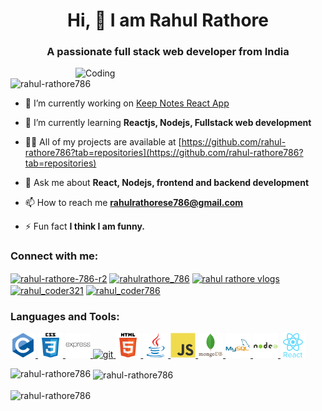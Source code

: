 <h1 align="center">Hi, 👋 I am Rahul Rathore</h1>
<h3 align="center">A passionate full stack web developer from India</h3>
<img align="right" alt="Coding" width="400" src="https://cdn.dribbble.com/users/1162077/screenshots/3848914/programmer.gif">

<p align="left"> <img src="https://komarev.com/ghpvc/?username=rahul-rathore786&label=Profile%20views&color=0e75b6&style=flat" alt="rahul-rathore786" /> </p>

- 🔭 I’m currently working on [Keep Notes React App](https://github.com/rahul-rathore786/keep-Notes-React-app)

- 🌱 I’m currently learning **Reactjs, Nodejs, Fullstack web development**

- 👨‍💻 All of my projects are available at [https://github.com/rahul-rathore786?tab=repositories](https://github.com/rahul-rathore786?tab=repositories)

- 💬 Ask me about **React, Nodejs, frontend and backend development**

- 📫 How to reach me **rahulrathorese786@gmail.com**

- ⚡ Fun fact **I think I am funny.**

<h3 align="left">Connect with me:</h3>
<p align="left">
<a href="https://linkedin.com/in/rahul-rathore-786-r2" target="blank"><img align="center" src="https://raw.githubusercontent.com/rahuldkjain/github-profile-readme-generator/master/src/images/icons/Social/linked-in-alt.svg" alt="rahul-rathore-786-r2" height="30" width="40" /></a>
<a href="https://instagram.com/rahulrathore_786" target="blank"><img align="center" src="https://raw.githubusercontent.com/rahuldkjain/github-profile-readme-generator/master/src/images/icons/Social/instagram.svg" alt="rahulrathore_786" height="30" width="40" /></a>
<a href="https://www.youtube.com/c/rahul rathore vlogs" target="blank"><img align="center" src="https://raw.githubusercontent.com/rahuldkjain/github-profile-readme-generator/master/src/images/icons/Social/youtube.svg" alt="rahul rathore vlogs" height="30" width="40" /></a>
<a href="https://www.codechef.com/users/rahul_coder321" target="blank"><img align="center" src="https://cdn.jsdelivr.net/npm/simple-icons@3.1.0/icons/codechef.svg" alt="rahul_coder321" height="30" width="40" /></a>
<a href="https://www.leetcode.com/rahul_coder786" target="blank"><img align="center" src="https://raw.githubusercontent.com/rahuldkjain/github-profile-readme-generator/master/src/images/icons/Social/leet-code.svg" alt="rahul_coder786" height="30" width="40" /></a>
</p>

<h3 align="left">Languages and Tools:</h3>
<p align="left"> <a href="https://www.cprogramming.com/" target="_blank" rel="noreferrer"> <img src="https://raw.githubusercontent.com/devicons/devicon/master/icons/c/c-original.svg" alt="c" width="40" height="40"/> </a> <a href="https://www.w3schools.com/css/" target="_blank" rel="noreferrer"> <img src="https://raw.githubusercontent.com/devicons/devicon/master/icons/css3/css3-original-wordmark.svg" alt="css3" width="40" height="40"/> </a> <a href="https://expressjs.com" target="_blank" rel="noreferrer"> <img src="https://raw.githubusercontent.com/devicons/devicon/master/icons/express/express-original-wordmark.svg" alt="express" width="40" height="40"/> </a> <a href="https://git-scm.com/" target="_blank" rel="noreferrer"> <img src="https://www.vectorlogo.zone/logos/git-scm/git-scm-icon.svg" alt="git" width="40" height="40"/> </a> <a href="https://www.w3.org/html/" target="_blank" rel="noreferrer"> <img src="https://raw.githubusercontent.com/devicons/devicon/master/icons/html5/html5-original-wordmark.svg" alt="html5" width="40" height="40"/> </a> <a href="https://www.java.com" target="_blank" rel="noreferrer"> <img src="https://raw.githubusercontent.com/devicons/devicon/master/icons/java/java-original.svg" alt="java" width="40" height="40"/> </a> <a href="https://developer.mozilla.org/en-US/docs/Web/JavaScript" target="_blank" rel="noreferrer"> <img src="https://raw.githubusercontent.com/devicons/devicon/master/icons/javascript/javascript-original.svg" alt="javascript" width="40" height="40"/> </a> <a href="https://www.mongodb.com/" target="_blank" rel="noreferrer"> <img src="https://raw.githubusercontent.com/devicons/devicon/master/icons/mongodb/mongodb-original-wordmark.svg" alt="mongodb" width="40" height="40"/> </a> <a href="https://www.mysql.com/" target="_blank" rel="noreferrer"> <img src="https://raw.githubusercontent.com/devicons/devicon/master/icons/mysql/mysql-original-wordmark.svg" alt="mysql" width="40" height="40"/> </a> <a href="https://nodejs.org" target="_blank" rel="noreferrer"> <img src="https://raw.githubusercontent.com/devicons/devicon/master/icons/nodejs/nodejs-original-wordmark.svg" alt="nodejs" width="40" height="40"/> </a> <a href="https://reactjs.org/" target="_blank" rel="noreferrer"> <img src="https://raw.githubusercontent.com/devicons/devicon/master/icons/react/react-original-wordmark.svg" alt="react" width="40" height="40"/> </a> </p>

<p><img align="left" src="https://github-readme-stats.vercel.app/api/top-langs?username=rahul-rathore786&show_icons=true&locale=en&layout=compact" alt="rahul-rathore786" /></p>

<p>&nbsp;<img align="center" src="https://github-readme-stats.vercel.app/api?username=rahul-rathore786&show_icons=true&locale=en" alt="rahul-rathore786" /></p>

<p><img align="center" src="https://github-readme-streak-stats.herokuapp.com/?user=rahul-rathore786&" alt="rahul-rathore786" /></p>
